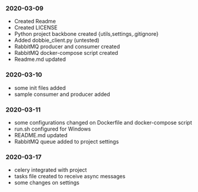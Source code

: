 ### 2020-03-09
+ Created Readme
+ Created LICENSE
+ Python project backbone created {utils,settings,.gitignore}
+ Added dobbie_client.py (untested)
+ RabbitMQ producer and consumer created
+ RabbitMQ docker-compose script created
+ Readme.md updated

### 2020-03-10
+ some init files added
+ sample consumer and producer added

### 2020-03-11
+ some configurations changed on Dockerfile and docker-compose script
+ run.sh configured for Windows
+ README.md updated
+ RabbitMQ queue added to project settings

### 2020-03-17
+ celery integrated with project
+ tasks file created to receive async messages
+ some changes on settings


